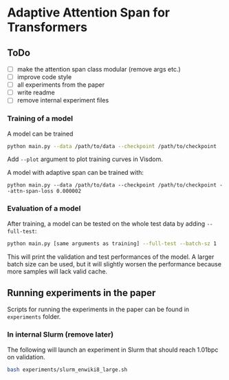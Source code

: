 # Adaptive Attention Span for Transformers

## ToDo
- [ ] make the attention span class modular (remove args etc.)
- [ ] improve code style
- [ ] all experiments from the paper
- [ ] write readme
- [ ] remove internal experiment files

### Training of a model
A model can be trained
```bash
python main.py --data /path/to/data --checkpoint /path/to/checkpoint
```
Add `--plot` argument to plot training curves in Visdom.

A model with adaptive span can be trained with:
```
python main.py --data /path/to/data --checkpoint /path/to/checkpoint --attn-span-loss 0.000002
```

### Evaluation of a model
After training, a model can be tested on the whole test data by adding `--full-test`:
```bash
python main.py [same arguments as training] --full-test --batch-sz 1
```
This will print the validation and test performances of the model.
A larger batch size can be used, but it will slightly worsen the performance because more samples will lack valid cache.

## Running experiments in the paper
Scripts for running the experiments in the paper can be found in `experiments` folder.
### In internal Slurm (remove later)
The following will launch an experiment in Slurm that should reach 1.01bpc on validation.
```bash
bash experiments/slurm_enwiki8_large.sh
```
